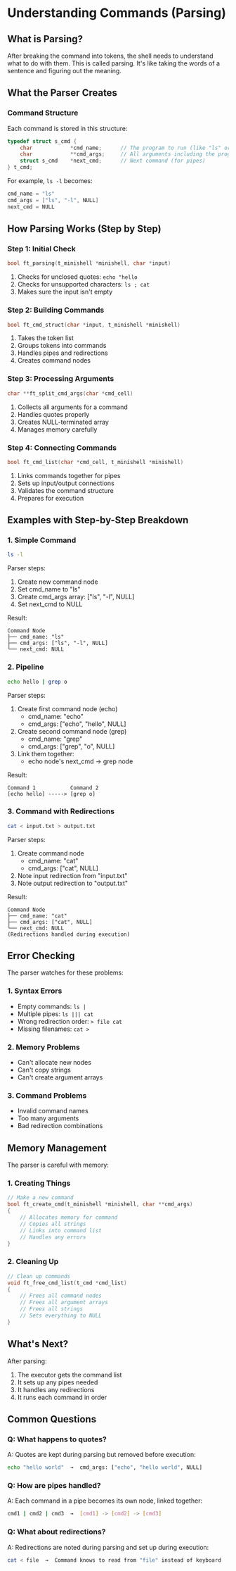 # Understanding Commands (Parsing)

## What is Parsing?
After breaking the command into tokens, the shell needs to understand what to do with them. This is called parsing. It's like taking the words of a sentence and figuring out the meaning.

## What the Parser Creates

### Command Structure
Each command is stored in this structure:
```c
typedef struct s_cmd {
    char            *cmd_name;      // The program to run (like "ls" or "echo")
    char            **cmd_args;     // All arguments including the program name
    struct s_cmd    *next_cmd;      // Next command (for pipes)
} t_cmd;
```

For example, `ls -l` becomes:
```c
cmd_name = "ls"
cmd_args = ["ls", "-l", NULL]
next_cmd = NULL
```

## How Parsing Works (Step by Step)

### Step 1: Initial Check
```c
bool ft_parsing(t_minishell *minishell, char *input)
```
1. Checks for unclosed quotes: `echo "hello`
2. Checks for unsupported characters: `ls ; cat`
3. Makes sure the input isn't empty

### Step 2: Building Commands
```c
bool ft_cmd_struct(char *input, t_minishell *minishell)
```
1. Takes the token list
2. Groups tokens into commands
3. Handles pipes and redirections
4. Creates command nodes

### Step 3: Processing Arguments
```c
char **ft_split_cmd_args(char *cmd_cell)
```
1. Collects all arguments for a command
2. Handles quotes properly
3. Creates NULL-terminated array
4. Manages memory carefully

### Step 4: Connecting Commands
```c
bool ft_cmd_list(char *cmd_cell, t_minishell *minishell)
```
1. Links commands together for pipes
2. Sets up input/output connections
3. Validates the command structure
4. Prepares for execution

## Examples with Step-by-Step Breakdown

### 1. Simple Command
```bash
ls -l
```
Parser steps:
1. Create new command node
2. Set cmd_name to "ls"
3. Create cmd_args array: ["ls", "-l", NULL]
4. Set next_cmd to NULL

Result:
```
Command Node
├── cmd_name: "ls"
├── cmd_args: ["ls", "-l", NULL]
└── next_cmd: NULL
```

### 2. Pipeline
```bash
echo hello | grep o
```
Parser steps:
1. Create first command node (echo)
   - cmd_name: "echo"
   - cmd_args: ["echo", "hello", NULL]
2. Create second command node (grep)
   - cmd_name: "grep"
   - cmd_args: ["grep", "o", NULL]
3. Link them together:
   - echo node's next_cmd → grep node

Result:
```
Command 1           Command 2
[echo hello] -----> [grep o]
```

### 3. Command with Redirections
```bash
cat < input.txt > output.txt
```
Parser steps:
1. Create command node
   - cmd_name: "cat"
   - cmd_args: ["cat", NULL]
2. Note input redirection from "input.txt"
3. Note output redirection to "output.txt"

Result:
```
Command Node
├── cmd_name: "cat"
├── cmd_args: ["cat", NULL]
└── next_cmd: NULL
(Redirections handled during execution)
```

## Error Checking

The parser watches for these problems:

### 1. Syntax Errors
- Empty commands: `ls |`
- Multiple pipes: `ls ||| cat`
- Wrong redirection order: `> file cat`
- Missing filenames: `cat >`

### 2. Memory Problems
- Can't allocate new nodes
- Can't copy strings
- Can't create argument arrays

### 3. Command Problems
- Invalid command names
- Too many arguments
- Bad redirection combinations

## Memory Management

The parser is careful with memory:

### 1. Creating Things
```c
// Make a new command
bool ft_create_cmd(t_minishell *minishell, char **cmd_args)
{
    // Allocates memory for command
    // Copies all strings
    // Links into command list
    // Handles any errors
}
```

### 2. Cleaning Up
```c
// Clean up commands
void ft_free_cmd_list(t_cmd *cmd_list)
{
    // Frees all command nodes
    // Frees all argument arrays
    // Frees all strings
    // Sets everything to NULL
}
```

## What's Next?

After parsing:
1. The executor gets the command list
2. It sets up any pipes needed
3. It handles any redirections
4. It runs each command in order

## Common Questions

### Q: What happens to quotes?
A: Quotes are kept during parsing but removed before execution:
```bash
echo "hello world"  →  cmd_args: ["echo", "hello world", NULL]
```

### Q: How are pipes handled?
A: Each command in a pipe becomes its own node, linked together:
```bash
cmd1 | cmd2 | cmd3  →  [cmd1] -> [cmd2] -> [cmd3]
```

### Q: What about redirections?
A: Redirections are noted during parsing and set up during execution:
```bash
cat < file  →  Command knows to read from "file" instead of keyboard
``` 